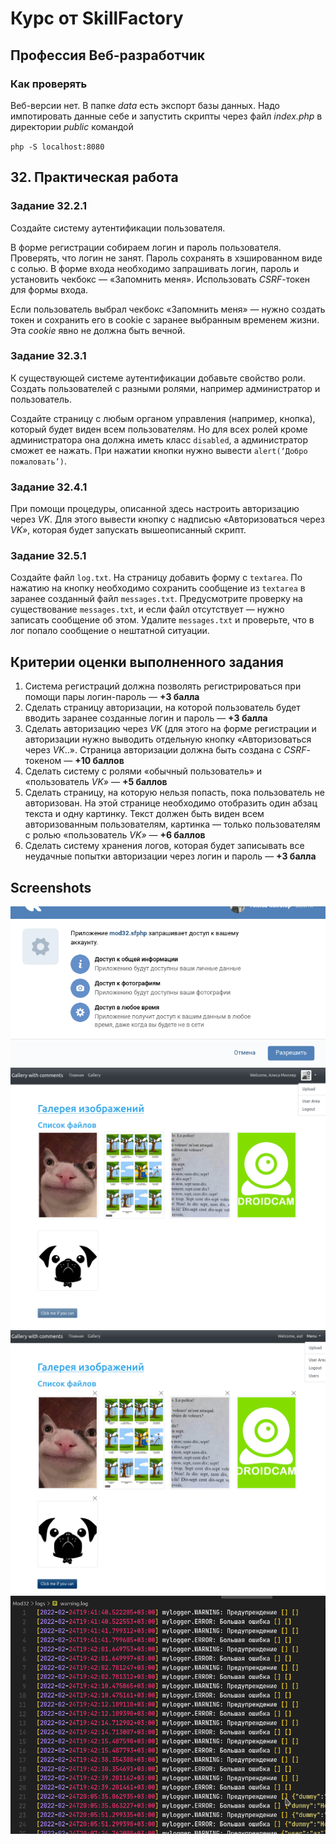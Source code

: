 # Курс от SkillFactory

## **Профессия Веб-разработчик**

### **Как проверять**

Веб-версии нет. В папке _data_ есть экспорт базы данных. Надо импотировать данные себе и запустить скрипты через файл _index.php_ в директории _public_ командой

`php -S localhost:8080`

## 32. Практическая работа

### Задание 32.2.1

Создайте систему аутентификации пользователя.

В форме регистрации собираем логин и пароль пользователя. Проверять, что логин не занят. Пароль сохранять в хэшированном виде с солью. В форме входа необходимо запрашивать логин, пароль и установить чекбокс — «Запомнить меня». Использовать _CSRF_-токен для формы входа.

Если пользователь выбрал чекбокс «Запомнить меня» — нужно создать токен и сохранить его в cookie с заранее выбранным временем жизни. Эта _cookie_ явно не должна быть вечной.

### Задание 32.3.1

К существующей системе аутентификации добавьте свойство роли. Создать пользователей с разными ролями, например администратор и пользователь.

Создайте страницу с любым органом управления (например, кнопка), который будет виден всем пользователям. Но для всех ролей кроме администратора она должна иметь класс `disabled`, а администратор сможет ее нажать. При нажатии кнопки нужно вывести `alert(‘Добро пожаловать’)`.

### Задание 32.4.1

При помощи процедуры, описанной здесь настроить авторизацию через _VK_. Для этого вывести кнопку с надписью «Авторизоваться через _VK»_, которая будет запускать вышеописанный скрипт.

### Задание 32.5.1

Создайте файл `log.txt`. На страницу добавить форму с `textarea`. По нажатию на кнопку необходимо сохранить сообщение из `textarea` в заранее созданный файл `messages.txt`. Предусмотрите проверку на существование `messages.txt`, и если файл отсутствует — нужно записать сообщение об этом. Удалите `messages.txt` и проверьте, что в лог попало сообщение о нештатной ситуации.

## Критерии оценки выполненного задания

1. Система регистраций должна позволять регистрироваться при помощи пары логин-пароль — **+3 балла**
1. Сделать страницу авторизации, на которой пользователь будет вводить заранее созданные логин и пароль — **+3 балла**
1. Сделать авторизацию через _VK_ (для этого на форме регистрации и авторизации нужно выводить отдельную кнопку «Авторизоваться через _VK_..». Страница авторизации должна быть создана с _CSRF_-токеном — **+10 баллов**
1. Сделать систему с ролями «обычный пользователь» и «пользователь _VK»_ — **+5 баллов**
1. Сделать страницу, на которую нельзя попасть, пока пользователь не авторизован. На этой странице необходимо отобразить один абзац текста и одну картинку. Текст должен быть виден всем авторизованным пользователям, картинка — только пользователям с ролью «пользователь _VK»_ — **+6 баллов**
1. Сделать систему хранения логов, которая будет записывать все неудачные попытки авторизации через логин и пароль — **+3 балла**

## Screenshots

![Screenshot 1](./pix/Mod32_1.png '1')
![Screenshot 2](./pix/Mod32_2.png '2')
![Screenshot 3](./pix/Mod32_3.png '3')
![Screenshot 4](./pix/Mod32_4.png '4')
